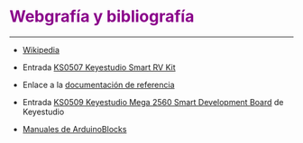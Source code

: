 # <FONT COLOR=#8B008B>Webgrafía y bibliografía</font>

***

* [Wikipedia](https://es.wikipedia.org/wiki/Wikipedia:Portada)

* Entrada [KS0507 Keyestudio Smart RV Kit](https://wiki.keyestudio.com/KS0507_Keyestudio_Smart_RV_Kit)

* Enlace a la [documentación de referencia](https://www.dropbox.com/sh/uw10k0vrcbso9l3/AAAr7K5x4PC-CIvjxLWvxBFua?dl=0)

* Entrada [KS0509 Keyestudio Mega 2560 Smart Development Board](https://wiki.keyestudio.com/KS0509_Keyestudio_Mega_2560_Smart_Development_Board) de Keyestudio

* [Manuales de ArduinoBlocks](http://www.arduinoblocks.com/web/site/doc)
